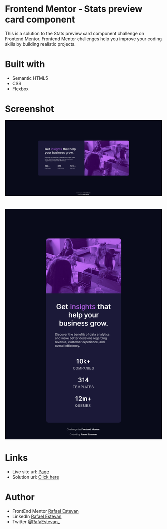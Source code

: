 # Frontend Mentor - Stats preview card component
This is a solution to the Stats preview card component challenge on Frontend Mentor. Frontend Mentor challenges help you improve your coding skills by building realistic projects.

# Built with
* Semantic HTML5 
* CSS 
* Flexbox

# Screenshot
![Desktop for the Stats preview card component coding challenge](./design/Screenshot-desktop.png)
#
![Mobile for the Stats preview card component coding challenge](./design/Screenshot-mobile.png)

# Links
* Live site url: [Page](https://rafaelestevan.github.io/stats-preview-card-component/)
* Solution url: [Click here](https://www.frontendmentor.io/challenges/stats-preview-card-component-8JqbgoU62/hub)

# Author
* FrontEnd Mentor [Rafael Estevan](https://www.frontendmentor.io/profile/RafaelEstevan)
* LinkedIn [Rafael Estevan](https://www.linkedin.com/in/rafael-estevan/)
* Twitter [@RafaEstevan_](https://twitter.com/RafaEstevan_)


